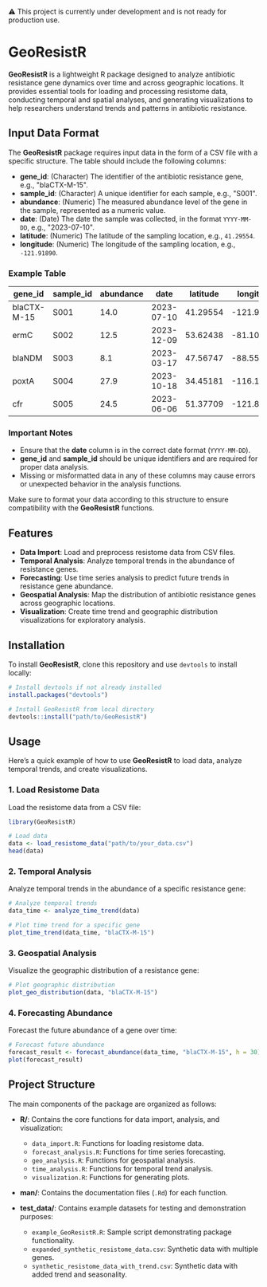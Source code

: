⚠️ This project is currently under development and is not ready for production use.

# GeoResistR

**GeoResistR** is a lightweight R package designed to analyze antibiotic resistance gene dynamics over time and across geographic locations. It provides essential tools for loading and processing resistome data, conducting temporal and spatial analyses, and generating visualizations to help researchers understand trends and patterns in antibiotic resistance.

## Input Data Format

The **GeoResistR** package requires input data in the form of a CSV file with a specific structure. The table should include the following columns:

- **gene_id**: (Character) The identifier of the antibiotic resistance gene, e.g., "blaCTX-M-15".
- **sample_id**: (Character) A unique identifier for each sample, e.g., "S001".
- **abundance**: (Numeric) The measured abundance level of the gene in the sample, represented as a numeric value.
- **date**: (Date) The date the sample was collected, in the format `YYYY-MM-DD`, e.g., "2023-07-10".
- **latitude**: (Numeric) The latitude of the sampling location, e.g., `41.29554`.
- **longitude**: (Numeric) The longitude of the sampling location, e.g., `-121.91890`.

### Example Table

| gene_id    | sample_id | abundance | date       | latitude | longitude |
|------------|-----------|-----------|------------|----------|-----------|
| blaCTX-M-15 | S001      | 14.0      | 2023-07-10 | 41.29554 | -121.91890 |
| ermC       | S002      | 12.5      | 2023-12-09 | 53.62438 | -81.10948  |
| blaNDM     | S003      | 8.1       | 2023-03-17 | 47.56747 | -88.55673  |
| poxtA      | S004      | 27.9      | 2023-10-18 | 34.45181 | -116.17952 |
| cfr        | S005      | 24.5      | 2023-06-06 | 51.37709 | -121.81001 |

### Important Notes

- Ensure that the **date** column is in the correct date format (`YYYY-MM-DD`).
- **gene_id** and **sample_id** should be unique identifiers and are required for proper data analysis.
- Missing or misformatted data in any of these columns may cause errors or unexpected behavior in the analysis functions.

Make sure to format your data according to this structure to ensure compatibility with the **GeoResistR** functions.

## Features

- **Data Import**: Load and preprocess resistome data from CSV files.
- **Temporal Analysis**: Analyze temporal trends in the abundance of resistance genes.
- **Forecasting**: Use time series analysis to predict future trends in resistance gene abundance.
- **Geospatial Analysis**: Map the distribution of antibiotic resistance genes across geographic locations.
- **Visualization**: Create time trend and geographic distribution visualizations for exploratory analysis.

## Installation

To install **GeoResistR**, clone this repository and use `devtools` to install locally:

```r
# Install devtools if not already installed
install.packages("devtools")

# Install GeoResistR from local directory
devtools::install("path/to/GeoResistR")
```

## Usage

Here’s a quick example of how to use **GeoResistR** to load data, analyze temporal trends, and create visualizations.

### 1. Load Resistome Data

Load the resistome data from a CSV file:

```r
library(GeoResistR)

# Load data
data <- load_resistome_data("path/to/your_data.csv")
head(data)
```
### 2. Temporal Analysis

Analyze temporal trends in the abundance of a specific resistance gene:

```r
# Analyze temporal trends
data_time <- analyze_time_trend(data)

# Plot time trend for a specific gene
plot_time_trend(data_time, "blaCTX-M-15")
```

### 3. Geospatial Analysis

Visualize the geographic distribution of a resistance gene:

```r
# Plot geographic distribution
plot_geo_distribution(data, "blaCTX-M-15")
```

### 4. Forecasting Abundance

Forecast the future abundance of a gene over time:

```r
# Forecast future abundance
forecast_result <- forecast_abundance(data_time, "blaCTX-M-15", h = 30)
plot(forecast_result)
```

## Project Structure

The main components of the package are organized as follows:

- **R/**: Contains the core functions for data import, analysis, and visualization:
  - `data_import.R`: Functions for loading resistome data.
  - `forecast_analysis.R`: Functions for time series forecasting.
  - `geo_analysis.R`: Functions for geospatial analysis.
  - `time_analysis.R`: Functions for temporal trend analysis.
  - `visualization.R`: Functions for generating plots.

- **man/**: Contains the documentation files (`.Rd`) for each function.

- **test_data/**: Contains example datasets for testing and demonstration purposes:
  - `example_GeoResistR.R`: Sample script demonstrating package functionality.
  - `expanded_synthetic_resistome_data.csv`: Synthetic data with multiple genes.
  - `synthetic_resistome_data_with_trend.csv`: Synthetic data with added trend and seasonality.

